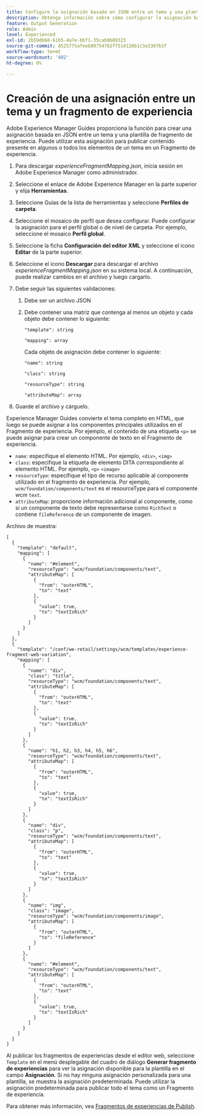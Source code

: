 ```yaml
---
title: Configure la asignación basada en JSON entre un tema y una plantilla de fragmento de experiencia.
description: Obtenga información sobre cómo configurar la asignación basada en JSON entre un tema y una plantilla de Fragmento de experiencia.
feature: Output Generation
role: Admin
level: Experienced
exl-id: 2b59db60-61b5-4a7e-bbf1-35cab8b89323
source-git-commit: d525775afeeb89754762ff514126b1c3a3307b3f
workflow-type: tm+mt
source-wordcount: '402'
ht-degree: 0%

---
```


# Creación de una asignación entre un tema y un fragmento de experiencia

Adobe Experience Manager Guides proporciona la función para crear una asignación basada en JSON entre un tema y una plantilla de fragmento de experiencia. Puede utilizar esta asignación para publicar contenido presente en algunos o todos los elementos de un tema en un Fragmento de experiencia.

1. Para descargar *experienceFragmentMapping.json*, inicia sesión en Adobe Experience Manager como administrador.
1. Seleccione el enlace de Adobe Experience Manager en la parte superior y elija **Herramientas**.
1. Seleccione Guías de la lista de herramientas y seleccione **Perfiles de carpeta**.
1. Seleccione el mosaico de perfil que desea configurar. Puede configurar la asignación para el perfil global o de nivel de carpeta. Por ejemplo, seleccione el mosaico **Perfil global**.
1. Seleccione la ficha **Configuración del editor XML** y seleccione el icono **Editar** de la parte superior.
1. Seleccione el icono **Descargar** para descargar el archivo *experienceFragmentMapping.json* en su sistema local. A continuación, puede realizar cambios en el archivo y luego cargarlo.

1. Debe seguir las siguientes validaciones:

   1. Debe ser un archivo JSON
   2. Debe contener una matriz que contenga al menos un objeto y cada objeto debe contener lo siguiente:


      `"template": string `

      `"mapping": array`

      Cada objeto de asignación debe contener lo siguiente:

      `"name": string`

      `"class": string`

      `"resourceType": string`

      `"attributeMap": array`


1. Guarde el archivo y cárguelo.

Experience Manager Guides convierte el tema completo en HTML, que luego se puede asignar a los componentes principales utilizados en el Fragmento de experiencia. Por ejemplo, el contenido de una etiqueta `<p>` se puede asignar para crear un componente de texto en el Fragmento de experiencia.
* `name`: especifique el elemento HTML. Por ejemplo, `<div>`, `<img>`
* `class`: especifique la etiqueta de elemento DITA correspondiente al elemento HTML. Por ejemplo, `<p>` `<image>`
* `resourceType`: especifique el tipo de recurso aplicable al componente utilizado en el fragmento de experiencia. Por ejemplo, `wcm/foundation/components/text` es el resourceType para el componente wcm `text`.
* `attributeMap`: proporcione información adicional al componente, como si un componente de texto debe representarse como `RichText` o contiene `fileReference` de un componente de imagen.




Archivo de muestra:

```
[
  {
    "template": "default",
    "mapping": [
      {
        "name": "#element",
        "resourceType": "wcm/foundation/components/text",
        "attributeMap": [
          {
            "from": "outerHTML",
            "to": "text"
          },
          {
            "value": true,
            "to": "textIsRich"
          }
        ]
      }
    ]
  },
  {
    "template": "/conf/we-retail/settings/wcm/templates/experience-fragment-web-variation",
    "mapping": [
      {
        "name": "div",
        "class": "title",
        "resourceType": "wcm/foundation/components/text",
        "attributeMap": [
          {
            "from": "outerHTML",
            "to": "text"
          },
          {
            "value": true,
            "to": "textIsRich"
          }
        ]
      },
      {
        "name": "h1, h2, h3, h4, h5, h6",
        "resourceType": "wcm/foundation/components/text",
        "attributeMap": [
          {
            "from": "outerHTML",
            "to": "text"
          },
          {
            "value": true,
            "to": "textIsRich"
          }
        ]
      },
      {
        "name": "div",
        "class": "p",
        "resourceType": "wcm/foundation/components/text",
        "attributeMap": [
          {
            "from": "outerHTML",
            "to": "text"
          },
          {
            "value": true,
            "to": "textIsRich"
          }
        ]
      },
      {
        "name": "img",
        "class": "image",
        "resourceType": "wcm/foundation/components/image",
        "attributeMap": [
          {
            "from": "outerHTML",
            "to": "fileReference"
          }
        ]
      },
      {
        "name": "#element",
        "resourceType": "wcm/foundation/components/text",
        "attributeMap": [
          {
            "from": "outerHTML",
            "to": "text"
          },
          {
            "value": true,
            "to": "textIsRich"
          }
        ]
      }
    ]
  }
]
```



Al publicar los fragmentos de experiencias desde el editor web, seleccione `Template` en el menú desplegable del cuadro de diálogo **Generar fragmento de experiencias** para ver la asignación disponible para la plantilla en el campo **Asignación**. Si no hay ninguna asignación personalizada para una plantilla, se muestra la asignación predeterminada. Puede utilizar la asignación predeterminada para publicar todo el tema como un Fragmento de experiencia.

Para obtener más información, vea [Fragmentos de experiencias de Publish](../user-guide/publish-experience-fragment.md).
